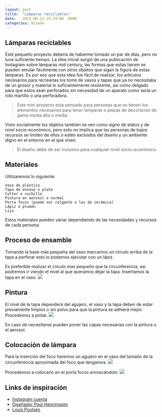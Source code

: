 ```yaml
---
layout: post
title:  "Lámparas reciclables"
date:   2022-06-13 15:19:08 -0600
categories: Diseño
---
```

## Lámparas reciclables

Este pequeño proyecto debería de haberme tomado un par de días, pero no tuve suficiente tiempo.
La idea inicial surgió de una publicación de Instagram sobre lámparas mid century, las formas que estas tienen se pueden emular fácilmente con otros objetos que sigan la figura de estas lámparas. Es por eso que esta idea fue fácil de realizar, los artículos necesarios para recrearlas los tome de vasos y tapas que ya no necesitaba de un grosor y material lo suficientemente resistente, así como delgado para que estos sean perforados sin necesidad de un aparato como sería un roto martillo o una perforadora.

>Este mini proyecto esta pensado para personas que no tienen los elementos necesarios para tener lamparas o piezas de decoracion de gama media alta o media.

Visto socialmente los objetos también se ven como signo de status y de nivel socio-económico, pero esto no implica que las personas de bajos recursos se limiten de ellos
o estén excluidos del diseño y un ambiente digno en el entorno en el que viven. 

>El diseño debe de ser inclusivo para cualquier nivel socio-económico.

## Materiales

Utilizaremos lo siguiente:
````
Vaso de plástico
Tapa de envase o plato
Cutter o cuchillo
Pintura en aerosol o normal
Porta focos (puede ser colgante o las de cerámica)
Lápiz o plumón
Lija
````
Estos materiales pueden variar dependiendo de las necesidades y recursos de cada persona.

## Proceso de ensamble
Tomando la base más pequeña del vaso marcamos un círculo arriba de la tapa a perforar esto lo podemos ejecutar con un lápiz.


Es preferible realizar el círculo mas pequeño que la circunferencia, así podremos ir viendo el nivel al que queramos dejar la tapa.
Insertamos la tapa en el vaso.
![](https://pbs.twimg.com/media/FUdJ-HaWUAMEcRx?format=jpg&name=large)

## Pintura

El nivel de la tapa dependerá del agujero, el vaso y la tapa deben de estar previamente limpios o sin polvo para que la pintura se adhiera mejor.
Procedemos a pintar.
![](https://pbs.twimg.com/media/FUdJ-puWIAE6sKa?format=jpg&name=large)

En caso de necesitarse pueden poner las capas necesarias con la pintura o el aerosol.


## Colocación de lámpara

Para la inserción del foco haremos un agujero en el vaso del tamaño de la circunferencia aproximada del foco que tengamos. 
![](https://pbs.twimg.com/media/FVeeu95XsAAN5vp?format=jpg&name=large)

Procedemos a colocarlo en el porta focos enroscándolo.
![](https://pbs.twimg.com/media/FVeeu91WAAUJjQJ?format=jpg&name=large)




## Links de inspiración
* [Instagram cuenta]
* [Diseñador Poul Henningsen]
* [Louis Poulsen]

[Instagram cuenta]: https://www.instagram.com/p/CZzyyJkNgrz/?igshid=MDJmNzVkMjy=
[Diseñador Poul Henningsen]: https://www.disenoyarquitectura.net/2019/07/lamparas-poul-henningsen-ph5.html
[Louis Poulsen]: https://www.louispoulsen.com/en/private

